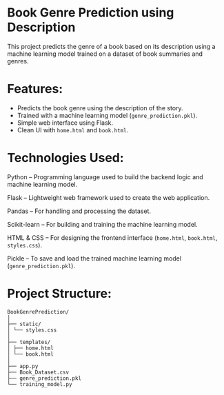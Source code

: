 # Book Genre Prediction using Description

This project predicts the genre of a book based on its description using a machine learning model trained on a dataset of book summaries and genres.

# Features:

- Predicts the book genre using the description of the story.
- Trained with a machine learning model (`genre_prediction.pkl`).
- Simple web interface using Flask.
- Clean UI with `home.html` and `book.html`.

# Technologies Used:
Python – Programming language used to build the backend logic and machine learning model.

Flask – Lightweight web framework used to create the web application.

Pandas – For handling and processing the dataset.

Scikit-learn – For building and training the machine learning model.

HTML & CSS – For designing the frontend interface (`home.html`, `book.html`, `styles.css`).

Pickle – To save and load the trained machine learning model (`genre_prediction.pkl`).

# Project Structure:
```
BookGenrePrediction/
│
├── static/
│ └── styles.css 
│
├── templates/
│ ├── home.html 
│ └── book.html 
│
├── app.py 
├── Book_Dataset.csv 
├── genre_prediction.pkl 
└── training_model.py 
```
